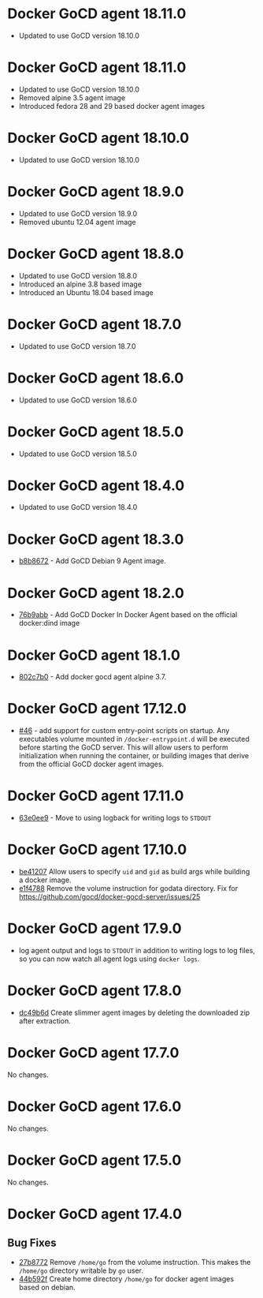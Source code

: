 # Docker GoCD agent 18.11.0

* Updated to use GoCD version 18.10.0

# Docker GoCD agent 18.11.0

* Updated to use GoCD version 18.10.0
* Removed alpine 3.5 agent image
* Introduced fedora 28 and 29 based docker agent images

# Docker GoCD agent 18.10.0

* Updated to use GoCD version 18.10.0

# Docker GoCD agent 18.9.0

* Updated to use GoCD version 18.9.0
* Removed ubuntu 12.04 agent image

# Docker GoCD agent 18.8.0

* Updated to use GoCD version 18.8.0
* Introduced an alpine 3.8 based image
* Introduced an Ubuntu 18.04 based image

# Docker GoCD agent 18.7.0

* Updated to use GoCD version 18.7.0

# Docker GoCD agent 18.6.0

* Updated to use GoCD version 18.6.0

# Docker GoCD agent 18.5.0

* Updated to use GoCD version 18.5.0

# Docker GoCD agent 18.4.0

* Updated to use GoCD version 18.4.0

# Docker GoCD agent 18.3.0

* [b8b8672](https://github.com/gocd/docker-gocd-agent/commit/b8b8672) - Add GoCD Debian 9 Agent image.

# Docker GoCD agent 18.2.0

* [76b9abb](https://github.com/gocd/docker-gocd-agent/commit/76b9abb656be905be3837acf7890e8b891370476) - Add GoCD Docker In Docker Agent based on the official docker:dind image

# Docker GoCD agent 18.1.0

* [802c7b0](https://github.com/gocd/docker-gocd-agent/commit/802c7b04db0d6badc7608a6e7136bd6c71aeb0d7) - Add docker gocd agent alpine 3.7.

# Docker GoCD agent 17.12.0

* [#46](https://github.com/gocd/docker-gocd-server/issues/46) - add support for custom entry-point scripts on startup. Any executables volume mounted in `/docker-entrypoint.d` will be executed before starting the GoCD server. This will allow users to perform initialization when running the container, or building images that derive from the official GoCD docker agent images.

# Docker GoCD agent 17.11.0

* [63e0ee9](https://github.com/gocd/docker-gocd-agent/commit/63e0ee9e61d700bac614ea58340d3fa730f29a42) - Move to using logback for writing logs to `STDOUT`

# Docker GoCD agent 17.10.0

* [be41207](https://github.com/gocd/docker-gocd-agent/commit/be412073742ea08d14d3b655e0aad01e6ec6a8f2) Allow users to specify `uid` and `gid` as build args while building a docker image.
* [e1f4788](https://github.com/gocd/docker-gocd-agent/commit/e1f47886945e88b4cee07103935311833fb16087) Remove the volume instruction for godata directory. Fix for https://github.com/gocd/docker-gocd-server/issues/25

# Docker GoCD agent 17.9.0

* log agent output and logs to `STDOUT` in addition to writing logs to log files, so you can now watch all agent logs using `docker logs`.

# Docker GoCD agent 17.8.0

* [dc49b6d](https://github.com/gocd/docker-gocd-agent/commit/dc49b6df3856ebf91ae59562e42968ecca942b93) Create slimmer agent images by deleting the downloaded zip after extraction.

# Docker GoCD agent 17.7.0

No changes.

# Docker GoCD agent 17.6.0

No changes.

# Docker GoCD agent 17.5.0

No changes.

# Docker GoCD agent 17.4.0

## Bug Fixes

* [27b8772](https://github.com/gocd/docker-gocd-agent/commit/27b8772) Remove `/home/go` from the volume instruction. This makes the `/home/go` directory writable by `go` user.
* [44b592f](https://github.com/gocd/docker-gocd-agent/commit/44b592f) Create home directory `/home/go` for docker agent images based on debian.
